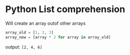 # Python List comprehension
Will create an array outof other arrays
```python
array_old = [1, 2, 3]
array_new = [array * 2 for array in array_old]
```

output: `[2, 4, 6]`